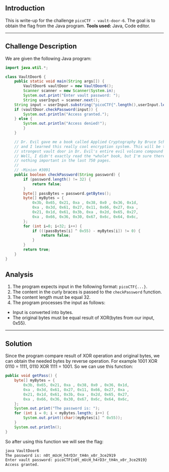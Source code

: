 ## Introduction

This is write-up for the challenge `picoCTF - vault-door-6`.
The goal is to obtain the flag from the Java program.
**Tools used:** Java, Code editor.

---

## Challenge Description

We are given the following Java program:
``` Java
import java.util.*;

class VaultDoor6 {
    public static void main(String args[]) {
        VaultDoor6 vaultDoor = new VaultDoor6();
        Scanner scanner = new Scanner(System.in);
        System.out.print("Enter vault password: ");
        String userInput = scanner.next();
	String input = userInput.substring("picoCTF{".length(),userInput.length()-1);
	if (vaultDoor.checkPassword(input)) {
	    System.out.println("Access granted.");
	} else {
	    System.out.println("Access denied!");
        }
    }

    // Dr. Evil gave me a book called Applied Cryptography by Bruce Schneier,
    // and I learned this really cool encryption system. This will be the
    // strongest vault door in Dr. Evil's entire evil volcano compound for sure!
    // Well, I didn't exactly read the *whole* book, but I'm sure there's
    // nothing important in the last 750 pages.
    //
    // -Minion #3091
    public boolean checkPassword(String password) {
        if (password.length() != 32) {
            return false;
        }
        byte[] passBytes = password.getBytes();
        byte[] myBytes = {
            0x3b, 0x65, 0x21, 0xa , 0x38, 0x0 , 0x36, 0x1d,
            0xa , 0x3d, 0x61, 0x27, 0x11, 0x66, 0x27, 0xa ,
            0x21, 0x1d, 0x61, 0x3b, 0xa , 0x2d, 0x65, 0x27,
            0xa , 0x66, 0x36, 0x30, 0x67, 0x6c, 0x64, 0x6c,
        };
        for (int i=0; i<32; i++) {
            if (((passBytes[i] ^ 0x55) - myBytes[i]) != 0) {
                return false;
            }
        }
        return true;
    }
}
```
## Analysis
1. The program expects input in the following format: `picoCTF{...}`.
2. The content in the curly braces is passed to the `checkPassword` function.
3. The content length must be equal 32.
4. The program processes the input as follows:
 - Input is converted into bytes.
 - The original bytes must be equal result of XOR(bytes from our input, 0x55).

---

## Solution

Since the program compare result of XOR operation and original bytes, we can obtain the needed bytes by reverse operation. For example 1001 XOR 0110 = 1111,  0110 XOR 1111 = 1001.
So we can use this function:
``` Java
public void getPass() {
    byte[] myBytes = {
        0x3b, 0x65, 0x21, 0xa , 0x38, 0x0 , 0x36, 0x1d,
        0xa , 0x3d, 0x61, 0x27, 0x11, 0x66, 0x27, 0xa ,
        0x21, 0x1d, 0x61, 0x3b, 0xa , 0x2d, 0x65, 0x27,
        0xa , 0x66, 0x36, 0x30, 0x67, 0x6c, 0x64, 0x6c,
    };
    System.out.print("The password is: ");
    for (int i = 0; i < myBytes.length; i++) {
        System.out.print((char)(myBytes[i] ^ 0x55));
    }
    System.out.println();
}
```

So after using this function we will see the flag:
``` bash
java VaultDoor6
The password is: n0t_mUcH_h4rD3r_tH4n_x0r_3ce2919
Enter vault password: picoCTF{n0t_mUcH_h4rD3r_tH4n_x0r_3ce2919}
Access granted.
```


